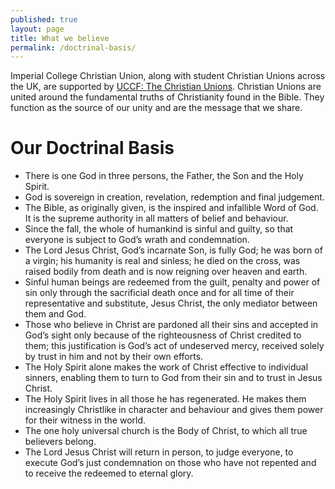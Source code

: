 ```yaml
---
published: true
layout: page
title: What we believe
permalink: /doctrinal-basis/
---
```


Imperial College Christian Union, along with student Christian Unions across the UK, are supported by [UCCF: The Christian Unions](https://www.uccf.org.uk/). Christian Unions are united around the fundamental truths of Christianity found in the Bible. They function as the source of our unity and are the message that we share.

# Our Doctrinal Basis
- There is one God in three persons, the Father, the Son and the Holy Spirit.
- God is sovereign in creation, revelation, redemption and final judgement.
- The Bible, as originally given, is the inspired and infallible Word of God. It is the supreme authority in all matters of belief and behaviour.
- Since the fall, the whole of humankind is sinful and guilty, so that everyone is subject to God’s wrath and condemnation.
- The Lord Jesus Christ, God’s incarnate Son, is fully God; he was born of a virgin; his humanity is real and sinless; he died on the cross, was raised bodily from death and is now reigning over heaven and earth.
- Sinful human beings are redeemed from the guilt, penalty and power of sin only through the sacrificial death once and for all time of their representative and substitute, Jesus Christ, the only mediator between them and God.
- Those who believe in Christ are pardoned all their sins and accepted in God’s sight only because of the righteousness of Christ credited to them; this justification is God’s act of undeserved mercy, received solely by trust in him and not by their own efforts.
- The Holy Spirit alone makes the work of Christ effective to individual sinners, enabling them to turn to God from their sin and to trust in Jesus Christ.
- The Holy Spirit lives in all those he has regenerated. He makes them increasingly Christlike in character and behaviour and gives them power for their witness in the world.
- The one holy universal church is the Body of Christ, to which all true believers belong.
- The Lord Jesus Christ will return in person, to judge everyone, to execute God’s just condemnation on those who have not repented and to receive the redeemed to eternal glory.
